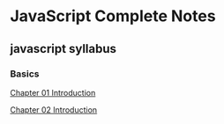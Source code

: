 # JavaScript Complete Notes

## javascript syllabus

### Basics

[Chapter 01 Introduction](Lesson1/0_chapter01.md)

[Chapter 02 Introduction](Lesson2/0_chapter02.md)